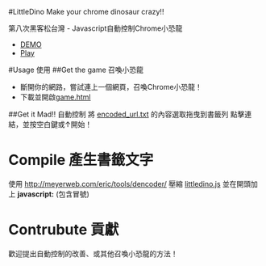 #LittleDino
Make your chrome dinosaur crazy!!

第八次黑客松台灣 - Javascript自動控制Chrome小恐龍
- [DEMO](https://www.youtube.com/watch?v=T82g-VHqXh4&feature=youtu.be)
- [Play](http://lucher.club/littledino.html?utm_source=GitHub&utm_medium=README.md&utm_campaign=README.md)

#Usage 使用
##Get the game 召喚小恐龍
- 斷開你的網路，嘗試連上一個網頁，召喚Chrome小恐龍！
- 下載並開啟[game.html](https://raw.githubusercontent.com/HaoCherHong/LittleDino/master/game.html)

##Get it Mad!! 自動控制 
將 [encoded_url.txt](https://raw.githubusercontent.com/HaoCherHong/LittleDino/master/encoded_url.txt) 的內容選取拖曳到書籤列
點擊連結，並按空白鍵或↑開始！

# Compile 產生書籤文字
使用 http://meyerweb.com/eric/tools/dencoder/ 壓縮 [littledino.js](https://raw.githubusercontent.com/HaoCherHong/LittleDino/master/littledino.js) 並在開頭加上 **javascript:** (包含冒號)

# Contrubute 貢獻
歡迎提出自動控制的改善、或其他召喚小恐龍的方法！
